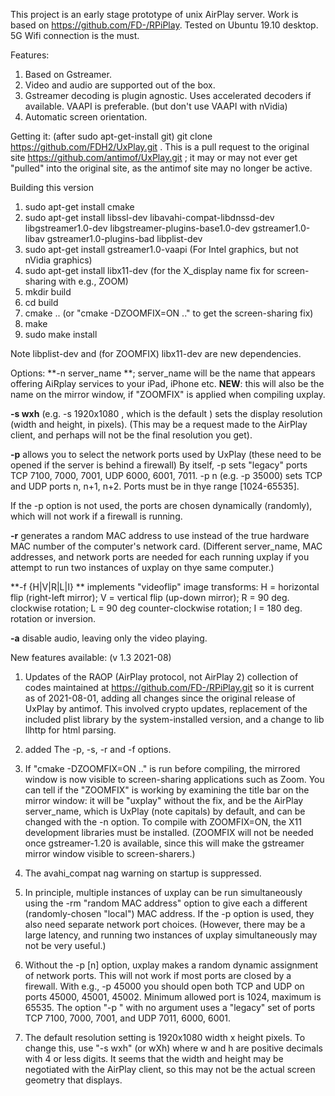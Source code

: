 This project is an early stage prototype of unix AirPlay server.
Work is based on https://github.com/FD-/RPiPlay.
Tested on Ubuntu 19.10 desktop.
5G Wifi connection is the must.

Features:
1. Based on Gstreamer.
2. Video and audio are supported out of the box.
3. Gstreamer decoding is plugin agnostic. Uses accelerated decoders if
available. VAAPI is preferable. (but don't use VAAPI with nVidia)
4. Automatic screen orientation.

Getting it:  (after sudo apt-get-install git)
git clone https://github.com/FDH2/UxPlay.git .  This is a pull request to the
original site https://github.com/antimof/UxPlay.git ; it may or may not ever
get "pulled" into the original site, as the antimof site may no longer be active.

Building this version

1. sudo apt-get install cmake
2. sudo apt-get install libssl-dev libavahi-compat-libdnssd-dev
libgstreamer1.0-dev libgstreamer-plugins-base1.0-dev gstreamer1.0-libav gstreamer1.0-plugins-bad  libplist-dev
3. sudo apt-get install gstreamer1.0-vaapi (For Intel graphics, but not nVidia graphics)
4. sudo apt-get install libx11-dev  (for the X_display name fix for screen-sharing with e.g.,  ZOOM)
4. mkdir build
5. cd build
6. cmake ..      (or "cmake -DZOOMFIX=ON .." to get the screen-sharing fix)
7. make
8. sudo make install

Note libplist-dev and (for ZOOMFIX) libx11-dev are new dependencies.

Options:
**-n server_name **;  server_name will be the name that appears offering
AiRplay services to your iPad, iPhone etc.
**NEW**: this will also be the name on the mirror window, if "ZOOMFIX" is
applied when compiling uxplay.

**-s wxh** (e.g. -s 1920x1080 , which is the default ) sets the display resolution (width and height,
   in pixels).   (This may be a
   request made to the AirPlay client, and perhaps will not
   be the final resolution you get).

**-p**    allows you to select the network ports used by UxPlay (these need
   to be opened if the server is behind a firewall)   By itself, -p sets
   "legacy" ports TCP 7100, 7000, 7001, UDP 6000, 6001, 7011.   -p n (e.g. -p
   35000)  sets TCP and UDP ports n, n+1, n+2.  Ports must be in thye range
   [1024-65535].

If the -p option is not used, the ports are chosen dynamically (randomly),
which will not work if a firewall is running.

**-r**  generates a random MAC address to use instead of the true hardware MAC
   number of the computer's network card.   (Different server_name,  MAC
   addresses,  and network ports are needed for each running uxplay  if you
   attempt to  run two instances of uxplay on thye same computer.)

**-f {H|V|R|L|I} **  implements "videoflip"  image transforms: H = horizontal flip
(right-left mirror); V = vertical flip (up-down mirror); R = 90 deg. clockwise
rotation; L = 90 deg counter-clockwise rotation; I = 180 deg. rotation or inversion.

**-a** disable audio, leaving only the video playing.


New features available: (v 1.3 2021-08)

1. Updates of the RAOP (AirPlay protocol, not AirPlay 2)  collection of codes  maintained
at  https://github.com/FD-/RPiPlay.git so it is current as of 2021-08-01,
adding all changes since the original release of UxPlay by antimof.
This involved crypto updates, replacement
of the included plist library by the system-installed version, and  a change to
lib llhttp for html parsing. 

2. added The -p, -s, -r and -f options.

3. If "cmake -DZOOMFIX=ON .."  is run before compiling,
the mirrored window is now visible to screen-sharing applications such as
Zoom.     You can tell if the "ZOOMFIX"
is working by examining the title bar on the mirror window:
it will be "uxplay" without the fix, and be the AirPlay server_name, which
is UxPlay (note capitals) by default, and can be changed with the -n option.
To compile with ZOOMFIX=ON, the X11 development libraries must be installed.
(ZOOMFIX will not be needed once  gstreamer-1.20 is available, since this will
make the gstreamer mirror window visible to screen-sharers.)


4. The avahi_compat nag warning on startup is suppressed.

5.   In principle, multiple instances of uxplay can be run simultaneously
using the -rm "random MAC address" option to give each a different
(randomly-chosen "local") MAC address.
If the -p option is used, they also need separate network port choices.
(However, there may be a large latency, and running two instances of uxplay
simultaneously may not be very useful.)

6.  Without the -p [n] option,  uxplay makes a random dynamic assignment of
network ports. This will not work if most ports are closed by a firewall.
With e.g., -p 45000   you should open both TCP and UDP on
ports 45000, 45001, 45002.   Minimum allowed port is 1024, maximum is 65535.
The option "-p " with no argument uses a "legacy" set of ports TCP 7100,
7000, 7001, and UDP  7011, 6000, 6001.

7.  The default resolution setting is 1920x1080 width x height pixels.
To change this, use "-s wxh" (or wXh) where w and h are positive  decimals
with 4 or less digits.   It seems that the width and height may be negotiated
with the AirPlay client, so this may not be the actual screen geometry that
displays.
